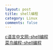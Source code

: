 ```yaml
---
layout: post
title: shell编程
category: Linux
comments: false
---
```


[c语言中文网-shell编程](http://c.biancheng.net/cpp/view/6994.html)  
[菜鸟编程-shell编程](http://www.runoob.com/linux/linux-shell.html)
